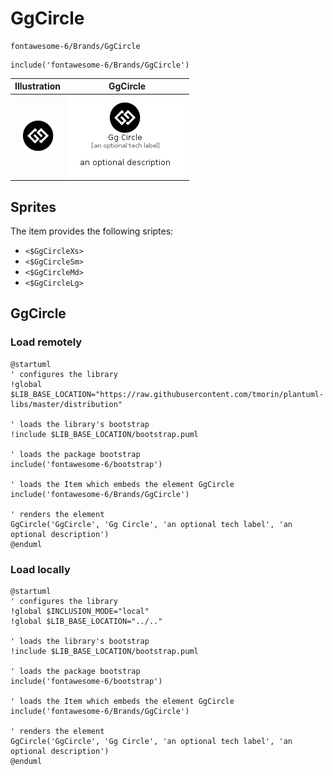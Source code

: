 # GgCircle


```text
fontawesome-6/Brands/GgCircle
```

```text
include('fontawesome-6/Brands/GgCircle')
```



| Illustration | GgCircle |
| :---: | :---: |
| ![illustration for Illustration](../../fontawesome-6/Brands/GgCircle.png) | ![illustration for GgCircle](../../fontawesome-6/Brands/GgCircle.Local.png) |



## Sprites
The item provides the following sriptes:

- `<$GgCircleXs>`
- `<$GgCircleSm>`
- `<$GgCircleMd>`
- `<$GgCircleLg>`





## GgCircle

### Load remotely
```plantuml
@startuml
' configures the library
!global $LIB_BASE_LOCATION="https://raw.githubusercontent.com/tmorin/plantuml-libs/master/distribution"

' loads the library's bootstrap
!include $LIB_BASE_LOCATION/bootstrap.puml

' loads the package bootstrap
include('fontawesome-6/bootstrap')

' loads the Item which embeds the element GgCircle
include('fontawesome-6/Brands/GgCircle')

' renders the element
GgCircle('GgCircle', 'Gg Circle', 'an optional tech label', 'an optional description')
@enduml
```

### Load locally
```plantuml
@startuml
' configures the library
!global $INCLUSION_MODE="local"
!global $LIB_BASE_LOCATION="../.."

' loads the library's bootstrap
!include $LIB_BASE_LOCATION/bootstrap.puml

' loads the package bootstrap
include('fontawesome-6/bootstrap')

' loads the Item which embeds the element GgCircle
include('fontawesome-6/Brands/GgCircle')

' renders the element
GgCircle('GgCircle', 'Gg Circle', 'an optional tech label', 'an optional description')
@enduml
```

